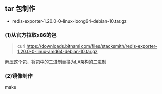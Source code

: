 ## tar 包制作
* redis-exporter-1.20.0-0-linux-loong64-debian-10.tar.gz   


### (1)从官方拉取x86的包 
> curl https://downloads.bitnami.com/files/stacksmith/redis-exporter-1.20.0-0-linux-amd64-debian-10.tar.gz 

解压这个包，将包中的二进制替换为LA架构的二进制

### (2)镜像制作
make
